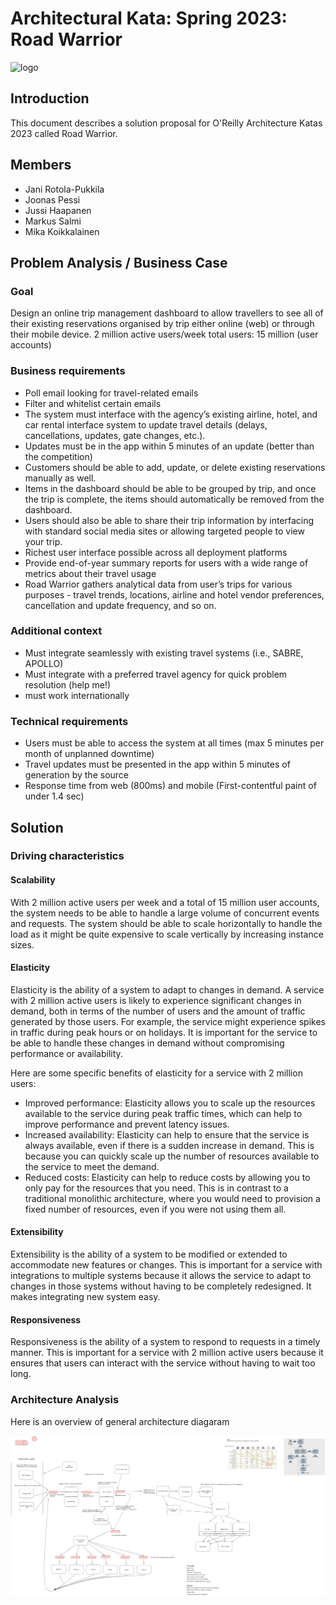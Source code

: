 # Architectural Kata: Spring 2023: Road Warrior
![logo](konttilonkero.png)

## Introduction
This document describes a solution proposal for O'Reilly Architecture Katas 2023 called Road Warrior.

## Members
- Jani Rotola-Pukkila
- Joonas Pessi
- Jussi Haapanen
- Markus Salmi
- Mika Koikkalainen 

## Problem Analysis / Business Case

### Goal

Design an online trip management dashboard to allow travellers to see all of their existing reservations organised by trip either online (web) or through their mobile device.
2 million active users/week
total users: 15 million (user accounts)

### Business requirements

- Poll email looking for travel-related emails
- Filter and whitelist certain emails
- The system must interface with the agency’s existing airline, hotel, and car rental interface system to update travel details (delays, cancellations, updates, gate changes, etc.).
- Updates must be in the app within 5 minutes of an update (better than the competition)
- Customers should be able to add, update, or delete existing reservations manually as well.
- Items in the dashboard should be able to be grouped by trip, and once the trip is complete, the items should automatically be removed from the dashboard.
- Users should also be able to share their trip information by interfacing with standard social media sites or allowing targeted people to view your trip.
- Richest user interface possible across all deployment platforms
- Provide end-of-year summary reports for users with a wide range of metrics about their travel usage
- Road Warrior gathers analytical data from user’s trips for various purposes - travel trends, locations, airline and hotel vendor preferences, cancellation and update frequency, and so on.

### Additional context

- Must integrate seamlessly with existing travel systems (i.e., SABRE, APOLLO)
- Must integrate with a preferred travel agency for quick problem resolution (help me!)
- must work internationally

### Technical requirements

- Users must be able to access the system at all times (max 5 minutes per month of unplanned downtime)
- Travel updates must be presented in the app within 5 minutes of generation by the source
- Response time from web (800ms) and mobile (First-contentful paint of under 1.4 sec)

## Solution

### Driving characteristics

#### Scalability

With 2 million active users per week and a total of 15 million user accounts,
the system needs to be able to handle a large volume of concurrent events and requests.
The system should be able to scale horizontally to handle the load as it might be quite
expensive to scale vertically by increasing instance sizes.

#### Elasticity

Elasticity is the ability of a system to adapt to changes in demand. 
A service with 2 million active users is likely to experience significant changes in demand, both in terms of the number of users and the amount of traffic generated by those users. 
For example, the service might experience spikes in traffic during peak hours or on holidays. It is important for the service to be able to handle these changes in demand without compromising performance or availability.

Here are some specific benefits of elasticity for a service with 2 million users:
- Improved performance: Elasticity allows you to scale up the resources available to the service during peak traffic times, which can help to improve performance and prevent latency issues.
- Increased availability: Elasticity can help to ensure that the service is always available, even if there is a sudden increase in demand. This is because you can quickly scale up the number of resources available to the service to meet the demand.
- Reduced costs: Elasticity can help to reduce costs by allowing you to only pay for the resources that you need. This is in contrast to a traditional monolithic architecture, where you would need to provision a fixed number of resources, even if you were not using them all.

#### Extensibility

Extensibility is the ability of a system to be modified or extended to accommodate new features or changes. This is important for a service with integrations to multiple systems because it allows the service to adapt to changes in those systems without having to be completely redesigned. It makes integrating new system easy. 

#### Responsiveness
Responsiveness is the ability of a system to respond to requests in a timely manner. This is important for a service with 2 million active users because it ensures that users can interact with the service without having to wait too long.

### Architecture Analysis

Here is an overview of general architecture diagaram

![Architecture](/resources/general_architecture.png)
